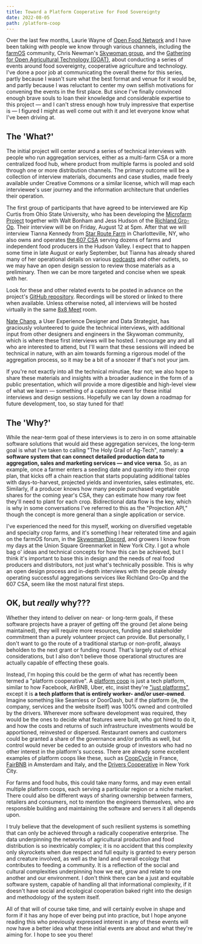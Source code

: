 ```yaml
---
title: Toward a Platform Cooperative for Food Sovereignty
date: 2022-08-05
path: /platform-coop
---
```


Over the last few months, Laurie Wayne of [Open Food Network](https://openfoodnetwork.org/) and I have been talking with people we know through various channels, including the [farmOS](https://farmos.org) community, Chris Newman's [Skywoman group](https://www.skywoman.community/), and the [Gathering for Open Agricultural Technology (GOAT)](http://goatech.org), about conducting a series of events around food sovereignty, cooperative agriculture and technology. I've done a poor job at communicating the overall theme for this series, partly because I wasn't sure what the best format and venue for it would be, and partly because I was reluctant to center my own selfish motivations for convening the events in the first place. But since I've finally convinced enough brave souls to loan their knowledge and considerable expertise to this project — and I can't stress enough how truly impressive that expertise is — I figured I might as well come out with it and let everyone know what I've been driving at.

## The 'What?'
The initial project will center around a series of technical interviews with people who run aggregation services, either as a multi-farm CSA or a more centralized food hub, where product from multiple farms is pooled and sold through one or more distribution channels. The primary outcome will be a collection of interview materials, documents and case studies, made freely available under Creative Commons or a similar license, which will map each interviewee's user journey and the information architecture that underlies their operation.

The first group of participants that have agreed to be interviewed are Kip Curtis from Ohio State University, who has been developing the [Microfarm Project](https://osumarion.osu.edu/alumni-initiatives/initiatives/microfarm.html) together with Walt Bonham and Jess Hudson of the [Richland Gro-Op](https://richlandgro-op.com/). Their interview will be on Friday, August 12 at 5pm. After that we will interview Tianna Kennedy from [Star Route Farm](http://www.starroutefarmny.com/) in Charlotteville, NY, who also owns and operates [the 607 CSA](https://www.the607csa.com/info) serving dozens of farms and independent food producers in the Hudson Valley. I expect that to happen some time in late August or early September, but Tianna has already shared many of her operational details on various [podcasts](https://collaborativefarming.libsyn.com/website/building-a-relationship-based-model-tianna-kennedy-of-607-csa) and other outlets, so we may have an open design session to review those materials as a preliminary. Then we can be more targeted and concise when we speak with her.

Look for these and other related events to be posted in advance on the project's [GitHub repository](https://github.com/skywoman/multi-farm-info-architecture#technical-interviews--open-design-sessions). Recordings will be stored or linked to there when available. Unless otherwise noted, all interviews will be hosted virtually in the same [8x8 Meet](https://8x8.vc/gracchus/multi-farm-info-architecture) room.

[Nate Chang](http://natechang.me/), a User Experience Designer and Data Strategist, has graciously volunteered to guide the technical interviews, with additional input from other designers and engineers in the Skywoman community, which is where these first interviews will be hosted. I encourage any and all who are interested to attend, but I'll warn that these sessions will indeed be technical in nature, with an aim towards forming a rigorous model of the aggregation process, so it may be a bit of a snoozer if that's not your jam.

If you're not exactly into all the technical minutiae, fear not; we also hope to share these materials and insights with a broader audience in the form of a public presentation, which will provide a more digestible and high-level view of what we learn — something of a capstone event for these initial interviews and design sessions. Hopefully we can lay down a roadmap for future development, too, so stay tuned for that!

## The 'Why?'
While the near-term goal of these interviews is to zero in on some attainable software solutions that would aid these aggregation services, the long-term goal is what I've taken to calling "The Holy Grail of Ag-Tech", namely: __a software system that can connect detailed production data to aggregation, sales and marketing services — and vice versa__. So, as an example, once a farmer enters a seeding date and quantity into their crop plan, that kicks off a chain reaction that starts populating additional tables with days-to-harvest, projected yields and inventories, sales estimates, etc. Similarly, if a producer knows how many people purchased vegetable shares for the coming year's CSA, they can estimate how many row feet they'll need to plant for each crop. Bidirectional data flow is the key, which is why in some conversations I've referred to this as the "Projection API," though the concept is more general than a single application or service.

I've experienced the need for this myself, working on diversified vegetable and specialty crop farms, and it's something I hear reiterated time and again on the farmOS forum, in the [Skywoman Discord](https://discord.gg/NxB7JMfpwQ), and growers I know from my days at the Union Square Greenmarket in New York City. I got a whole bag o' ideas and technical concepts for how this can be achieved, but I think it's important to base this in design and the needs of real food producers and distributors, not just what's technically possible. This is why an open design process and in-depth interviews with the people already operating successful aggregations services like Richland Gro-Op and the 607 CSA, seem like the most natural first steps.

## OK, but _really_ why???
Whether they intend to deliver on near- or long-term goals, if these software projects have a prayer of getting off the ground (let alone being maintained), they will require more resources, funding and stakeholder commitment than a purely volunteer project can provide. But personally, I don't want to go the route of a traditional startup or non-profit, always beholden to the next grant or funding round. That's largely out of ethical considerations, but I also don't believe those operational structures are actually capable of effecting these goals.

Instead, I'm hoping this could be the germ of what has recently been termed a "platform cooperative". A [platform coop](https://platform.coop/) is just a tech platform, similar to how Facebook, AirBNB, Uber, etc, insist they're ["just platforms"](https://www.theguardian.com/technology/2018/jul/02/facebook-mark-zuckerberg-platform-publisher-lawsuit), except it is __a tech platform that is entirely worker- and/or user-owned__. Imagine something like Seamless or DoorDash, but if the platform (ie, the company, services and the website itself) was 100% owned and controlled by the drivers. Wherever more software development was required, they would be the ones to decide what features were built, who got hired to do it, and how the costs and returns of such infrastructure investments would be apportioned, reinvested or dispersed. Restaurant owners and customers could be granted a share of the governance and/or profits as well, but control would never be ceded to an outside group of investors who had no other interest in the platform's success. There are already some excellent examples of platform coops like these, such as [CoopCycle](https://coopcycle.org/en/) in France, [FairBNB](https://fairbnb.coop/) in Amsterdam and Italy, and the [Drivers Cooperative](https://drivers.coop/) in New York City.

For farms and food hubs, this could take many forms, and may even entail multiple platform coops, each serving a particular region or a niche market. There could also be different ways of sharing ownership between farmers, retailers and consumers, not to mention the engineers themselves, who are responsible building and maintaining the software and servers it all depends upon.

I truly believe that the development of such resilient systems is something that can only be achieved through a radically cooperative enterprise. The data underpinning the networks of agricultural production and food distribution is so inextricably complex; it is no accident that this complexity only skyrockets when due respect and full equity is granted to every person and creature involved, as well as the land and overall ecology that contributes to feeding a community. It is a reflection of the social and cultural complexities underpinning how we eat, grow and relate to one another and our environment. I don't think there can be a just and equitable software system, capable of handling all that informational complexity, if it doesn't have social and ecological cooperation baked right into the design and methodology of the system itself.

All of that will of course take time, and will certainly evolve in shape and form if it has any hope of ever being put into practice, but I hope anyone reading this who previously expressed interest in any of these events will now have a better idea what these initial events are about and what they're aiming for. I hope to see you there!
